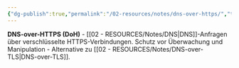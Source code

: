 ```yaml
---
{"dg-publish":true,"permalink":"/02-resources/notes/dns-over-https/","tags":["informatik/netzwerk/dns","informatik/netzwerk/dns/verschlüsselung","sicherheit/it-sicherheit","sicherheit/privatsphäre"],"noteIcon":"","updated":"2025-10-29T12:59:05.352+01:00"}
---
```



**DNS-over-HTTPS (DoH)** - [[02 - RESOURCES/Notes/DNS\|DNS]]-Anfragen über verschlüsselte HTTPS-Verbindungen.
Schutz vor Überwachung und Manipulation - Alternative zu [[02 - RESOURCES/Notes/DNS-over-TLS\|DNS-over-TLS]].